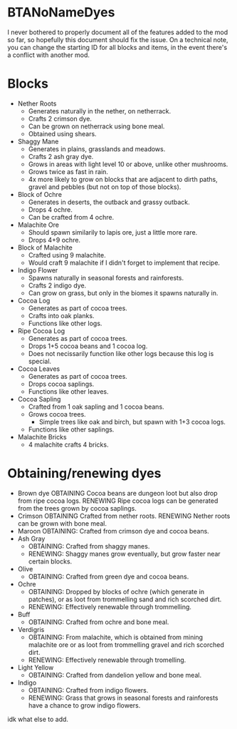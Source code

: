 # BTANoNameDyes
I never bothered to properly document all of the features added to the mod so far, so hopefully this document should fix the issue. 
On a technical note, you can change the starting ID for all blocks and items, in the event there's a conflict with another mod. 

# Blocks
+ Nether Roots
  + Generates naturally in the nether, on netherrack.
  + Crafts 2 crimson dye.
  + Can be grown on netherrack using bone meal.
  + Obtained using shears.
+ Shaggy Mane
  + Generates in plains, grasslands and meadows.
  + Crafts 2 ash gray dye.
  + Grows in areas with light level 10 or above, unlike other mushrooms.
  + Grows twice as fast in rain.
  + 4x more likely to grow on blocks that are adjacent to dirth paths, gravel and pebbles (but not on top of those blocks).
+ Block of Ochre
  + Generates in deserts, the outback and grassy outback.
  + Drops 4 ochre.
  + Can be crafted from 4 ochre.
+ Malachite Ore
  + Should spawn similarily to lapis ore, just a little more rare.
  + Drops 4+9 ochre.
+ Block of Malachite
  + Crafted using 9 malachite.
  + Would craft 9 malachite if I didn't forget to implement that recipe.
+ Indigo Flower
  + Spawns naturally in seasonal forests and rainforests.
  + Crafts 2 indigo dye.
  + Can grow on grass, but only in the biomes it spawns naturally in.
+ Cocoa Log
  + Generates as part of cocoa trees.
  + Crafts into oak planks.
  + Functions like other logs.
+ Ripe Cocoa Log
  + Generates as part of cocoa trees.
  + Drops 1+5 cocoa beans and 1 cocoa log.
  + Does not necissarily function like other logs because this log is special.
+ Cocoa Leaves
  + Generates as part of cocoa trees.
  + Drops cocoa saplings.
  + Functions like other leaves.
+ Cocoa Sapling
  + Crafted from 1 oak sapling and 1 cocoa beans.
  + Grows cocoa trees.
      + Simple trees like oak and birch, but spawn with 1+3 cocoa logs.
  + Functions like other saplings.
+ Malachite Bricks
  + 4 malachite crafts 4 bricks.

# Obtaining/renewing dyes
+ Brown dye
  OBTAINING Cocoa beans are dungeon loot but also drop from ripe cocoa logs.
  RENEWING Ripe cocoa logs can be generated from the trees grown by cocoa saplings.
+ Crimson
  OBTAINING Crafted from nether roots.
  RENEWING Nether roots can be grown with bone meal.
+ Maroon
  OBTAINING: Crafted from crimson dye and cocoa beans.
+ Ash Gray
  - OBTAINING: Crafted from shaggy manes.
  - RENEWING: Shaggy manes grow eventually, but grow faster near certain blocks.
+ Olive
  - OBTAINING: Crafted from green dye and cocoa beans.
+ Ochre
  - OBTAINING: Dropped by blocks of ochre (which generate in patches), or as loot from trommelling sand and rich scorched dirt.
  - RENEWING: Effectively renewable through trommelling.
+ Buff
  - OBTAINING: Crafted from ochre and bone meal.
+ Verdigris
  - OBTAINING: From malachite, which is obtained from mining malachite ore or as loot from trommelling gravel and rich scorched dirt.
  - RENEWING: Effectively renewable through tromelling.
+ Light Yellow
  - OBTAINING: Crafted from dandelion yellow and bone meal.
+ Indigo
  - OBTAINING: Crafted from indigo flowers.
  - RENEWING: Grass that grows in seasonal forests and rainforests have a chance to grow indigo flowers.

idk what else to add.
